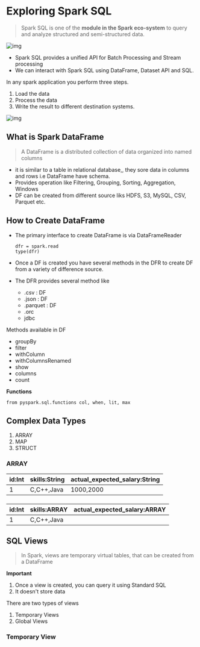 # Exploring Spark SQL

> Spark SQL is one of the **module in the Spark eco-system** to query and analyze structured and semi-structured data.

![img](https://lh7-us.googleusercontent.com/docsz/AD_4nXc709ZhyrZvE4F69-Y1zcjmirtXPEf23f7uxZ9P6et4jMoRxY0kA8AWNY7gS4hmveWnox1n2ryXTeOnCwjSvW1K34BxatIAs8MKcCGwz0xFmgk2onAtsxCDUJfXMzxB7xUgIt7jE3QhpzsqDV8vq6S18Dvn?key=Ho-EZjExtA4N0KIuSunUoA)



* Spark SQL provides a unified API for Batch Processing and Stream processing
* We can interact with Spark SQL using DataFrame, Dataset API and SQL.



In any spark application you perform three steps.

1. Load the data
2. Process the data
3. Write the result to different destination systems.

![img](https://lh7-us.googleusercontent.com/docsz/AD_4nXdJoV7IL2ExVqhFmfv6DPCqTPYThwbhyWhWCItcON47G3aWDcqSSkrbABHXGX4aYt006PbGh4gcdtj8O-eqoaROMlPqQk-UoyzDczzKCjGP4jq8hFYYbdCkOdUEjW_8tJRg4xQTJbi7VqjfSYaqyo2dAqCl?key=Ho-EZjExtA4N0KIuSunUoA)

## What is Spark DataFrame

> A DataFrame is a distributed collection of data organized into named columns

* it is similar to a table in relational database,, they sore data in columns and rows i.e DataFrame have schema.
* Provides operation like Filtering, Grouping, Sorting, Aggregation, Windows
* DF can be created from different source liks HDFS, S3, MySQL, CSV, Parquet etc.

## How to Create DataFrame

* The primary interface to create DataFrame is via DataFrameReader

  ```
  dfr = spark.read
  type(dfr)
  ```

* Once a DF is created you have several methods in the DFR to create DF from a variety of difference source.

* The DFR provides several method like

  * .csv : DF
  * .json : DF
  * .parquet : DF
  * .orc
  * jdbc

Methods available in DF

* groupBy
* filter
* withColumn
* withColumnsRenamed
* show
* columns
* count

**Functions**

```
from pyspark.sql.functions col, when, lit, max
```

## Complex Data Types

1. ARRAY
2. MAP
3. STRUCT

### ARRAY

| id:Int | skills:String | actual_expected_salary:String |
| ------ | ------------- | ----------------------------- |
| 1      | C,C++,Java    | 1000,2000                     |

### 

| id:Int | skills:ARRAY | actual_expected_salary:ARRAY |
| ------ | ------------ | ---------------------------- |
| 1      | C,C++,Java   |                              |

## SQL Views

> In Spark, views are temporary virtual tables, that can be created from a DataFrame

**Important**

1. Once a view is created, you can query it using Standard SQL
2. It doesn't store data

There are two types of views

1. Temporary Views
2. Global Views

### Temporary View

